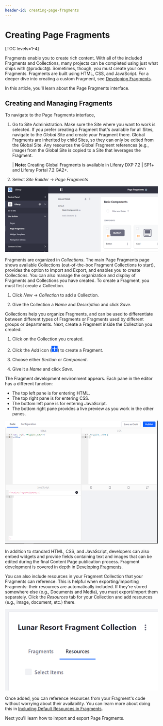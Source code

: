 ```yaml
---
header-id: creating-page-fragments
---
```


# Creating Page Fragments

[TOC levels=1-4]

Fragments enable you to create rich content. With all of the included Fragments
and Collections, many projects can be completed using just what ships with
@product@. Sometimes, though, you must create your own Fragments. Fragments are
built using HTML, CSS, and JavaScript. For a deeper dive into creating a custom
Fragment, see [Developing Fragments](/docs/7-2/frameworks/-/knowledge_base/f/creating-fragments).

In this article, you'll learn about the Page Fragments interface.

## Creating and Managing Fragments

To navigate to the Page Fragments interface,

1.  Go to Site Administration. Make sure the Site where you want to work is 
    selected. If you prefer creating a Fragment that's available for all Sites,
    navigate to the *Global* Site and create your Fragment there. Global
    Fragments are inherited by child Sites, so they can only be edited from the
    Global Site. Any resources the Global Fragment references (e.g., image) from
    the Global Site is copied to a Site that leverages the Fragment.

    | **Note:** Creating Global Fragments is available in Liferay DXP 7.2
    | SP1+ and Liferay Portal 7.2 GA2+.

2.  Select *Site Builder* &rarr; *Page Fragments*

![Figure 1: Here is the Page Fragments page with no custom Fragments or Collections created.](../../../../../images/empty-fragments-page.png)



Fragments are organized in *Collections*. The main Page Fragments page shows
available Collections (out-of-the-box Fragment Collections to start), provides
the option to Import and Export, and enables you to create Collections. You can
also manage the organization and display of Fragments and Collections you have
created. To create a Fragment, you must first create a Collection.

1.  Click *New* &rarr; *Collection* to add a Collection.

2.  Give the Collection a *Name* and *Description* and click *Save*.

Collections help you organize Fragments, and can be used to differentiate 
between different types of Fragments or Fragments used by different groups or 
departments. Next, create a Fragment inside the Collection you created.

1.  Click on the Collection you created.

2.  Click the *Add* icon (![New](../../../../../images/icon-add.png)) to create
    a Fragment.

3.  Choose either *Section* or *Component*.

3.  Give it a *Name* and click *Save*.

The Fragment development environment appears. Each pane in the editor has
a different function:

- The top left pane is for entering HTML.
- The top right pane is for entering CSS.
- The bottom left pane is for entering JavaScript.
- The bottom right pane provides a live preview as you work in the other panes.

![Figure 2: The Fragments editor provides an environment for creating all the parts of a Fragment.](../../../../../images/fragments-editor.png)

In addition to standard HTML, CSS, and JavaScript, developers can also embed
widgets and provide fields containing text and images that can be edited during
the final Content Page publication process. Fragment development is covered in
depth in 
[Developing Fragments](/docs/7-2/frameworks/-/knowledge_base/f/creating-fragments).

You can also include resources in your Fragment Collection that your Fragments
can reference. This is helpful when exporting/importing Fragments: their
resources are automatically included. If they're stored somewhere else
(e.g., Documents and Media), you must export/import them separately. Click the
*Resources* tab for your Collection and add resources (e.g., image, document,
etc.) there.

![Figure 3: The Resources tab can be selected from the Fragment Collection.](../../../../../images/fragment-resources-tab.png)

Once added, you can reference resources from your Fragment's code without
worrying about their availability. You can learn more about doing this in 
[Including Default Resources in Fragments](/docs/7-2/frameworks/-/knowledge_base/f/including-default-resources-in-fragments).

Next you'll learn how to import and export Page Fragments.
